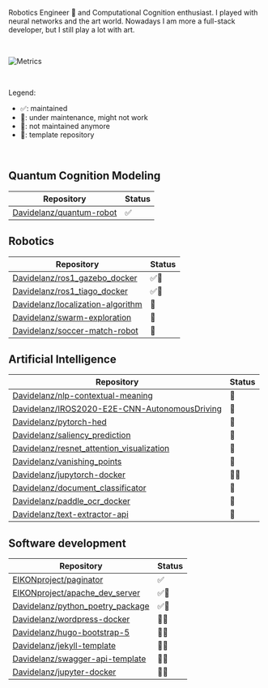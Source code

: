 Robotics Engineer 🤖 and Computational Cognition enthusiast.
I played with neural networks and the art world.
Nowadays I am more a full-stack developer, but I still play a lot with art.

<br>

![Metrics](https://metrics.lecoq.io/davidelanz?template=classic&base.activity=0&base.community=0&base.repositories=0&languages=1&gists=1&base=header%2C%20activity%2C%20community%2C%20repositories%2C%20metadata&base.indepth=false&base.hireable=false&base.skip=false&languages=false&languages.ignored=Jupyter%20Notebook%2C%20CMake&languages.limit=15&languages.threshold=0%25&languages.other=false&languages.colors=github&languages.sections=most-used&languages.indepth=false&languages.analysis.timeout=15&languages.analysis.timeout.repositories=7.5&languages.categories=markup%2C%20programming&languages.recent.categories=markup%2C%20programming&languages.recent.load=300&languages.recent.days=14&gists=false&config.timezone=Europe%2FParis)

<br>

Legend:
- ✅: maintained
- 🚧: under maintenance, might not work
- 🛑: not maintained anymore
- 📄: template repository

<br>

## Quantum Cognition Modeling 

| Repository                                                              | Status |
| ----------------------------------------------------------------------- | ------ |
| [Davidelanz/quantum-robot](https://github.com/Davidelanz/quantum-robot) | ✅      |


## Robotics

| Repository                                                                                | Status |
| ----------------------------------------------------------------------------------------- | ------ |
| [Davidelanz/ros1_gazebo_docker](https://github.com/Davidelanz/ros1_gazebo_docker)         | ✅📄     |
| [Davidelanz/ros1_tiago_docker](https://github.com/Davidelanz/ros1_tiago_docker)           | ✅📄     |
| [Davidelanz/localization-algorithm](https://github.com/Davidelanz/localization-algorithm) | 🛑      |
| [Davidelanz/swarm-exploration](https://github.com/Davidelanz/swarm-exploration)           | 🛑      |
| [Davidelanz/soccer-match-robot](https://github.com/Davidelanz/soccer-match-robot)         | 🛑      |


## Artificial Intelligence

| Repository                                                                                                        | Status |
| ----------------------------------------------------------------------------------------------------------------- | ------ |
| [Davidelanz/nlp-contextual-meaning](https://github.com/Davidelanz/nlp-contextual-meaning)                         | 🚧      |
| [Davidelanz/IROS2020-E2E-CNN-AutonomousDriving](https://github.com/Davidelanz/IROS2020-E2E-CNN-AutonomousDriving) | 🛑      |
| [Davidelanz/pytorch-hed](https://github.com/Davidelanz/pytorch-hed)                                               | 🛑      |
| [Davidelanz/saliency_prediction](https://github.com/Davidelanz/saliency_prediction)                               | 🛑      |
| [Davidelanz/resnet_attention_visualization](https://github.com/Davidelanz/resnet_attention_visualization)         | 🛑      |
| [Davidelanz/vanishing_points](https://github.com/Davidelanz/vanishing_points)                                     | 🛑      |
| [Davidelanz/jupytorch-docker](https://github.com/Davidelanz/jupytorch-docker)                                     | 🛑📄     |
| [Davidelanz/document_classificator](https://github.com/Davidelanz/document_classificator)                         | 🛑      |
| [Davidelanz/paddle_ocr_docker](https://github.com/Davidelanz/paddle_ocr_docker)                                   | 🛑      |
| [Davidelanz/text-extractor-api](https://github.com/Davidelanz/text-extractor-api)                                 | 🛑      |


## Software development

| Repository                                                                              | Status |
| --------------------------------------------------------------------------------------- | ------ |
| [EIKONproject/paginator](https://github.com/EIKONproject/paginator)                     | ✅    |
| [EIKONproject/apache_dev_server](https://github.com/EIKONproject/apache_dev_server)     | ✅📄  |
| [Davidelanz/python_poetry_package](https://github.com/Davidelanz/python_poetry_package) | ✅📄  |
| [Davidelanz/wordpress-docker](https://github.com/Davidelanz/wordpress-docker)           | 🚧📄  |
| [Davidelanz/hugo-bootstrap-5](https://github.com/Davidelanz/hugo-bootstrap-5)           | 🚧📄  |
| [Davidelanz/jekyll-template](https://github.com/Davidelanz/jekyll-template)             | 🚧📄  |
| [Davidelanz/swagger-api-template](https://github.com/Davidelanz/swagger-api-template)   | 🛑📄  |
| [Davidelanz/jupyter-docker](https://github.com/Davidelanz/jupyter-docker)               | 🛑📄  |


